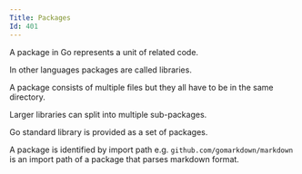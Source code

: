 ```yaml
---
Title: Packages
Id: 401
---
```

A package in Go represents a unit of related code.

In other languages packages are called libraries.

A package consists of multiple files but they all have to be in the same directory.

Larger libraries can split into multiple sub-packages.

Go standard library is provided as a set of packages.

A package is identified by import path e.g. `github.com/gomarkdown/markdown` is an import path of a package that parses markdown format.

